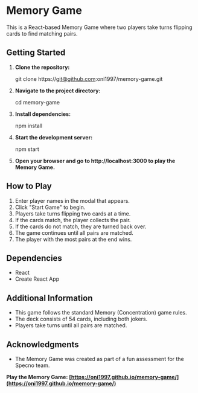 # Memory Game

This is a React-based Memory Game where two players take turns flipping cards to find matching pairs.

## Getting Started

1. **Clone the repository:**

   git clone https://git@github.com:oni1997/memory-game.git

2. **Navigate to the project directory:**

   cd memory-game

3. **Install dependencies:**

   npm install

4. **Start the development server:**

   npm start

5. **Open your browser and go to http://localhost:3000 to play the Memory Game.**

## How to Play

1. Enter player names in the modal that appears.
2. Click "Start Game" to begin.
3. Players take turns flipping two cards at a time.
4. If the cards match, the player collects the pair.
5. If the cards do not match, they are turned back over.
6. The game continues until all pairs are matched.
7. The player with the most pairs at the end wins.

## Dependencies

- React
- Create React App

## Additional Information

- This game follows the standard Memory (Concentration) game rules.
- The deck consists of 54 cards, including both jokers.
- Players take turns until all pairs are matched.

## Acknowledgments

- The Memory Game was created as part of a fun assessment for the Specno team.


**Play the Memory Game: [https://oni1997.github.io/memory-game/](https://oni1997.github.io/memory-game/)**
